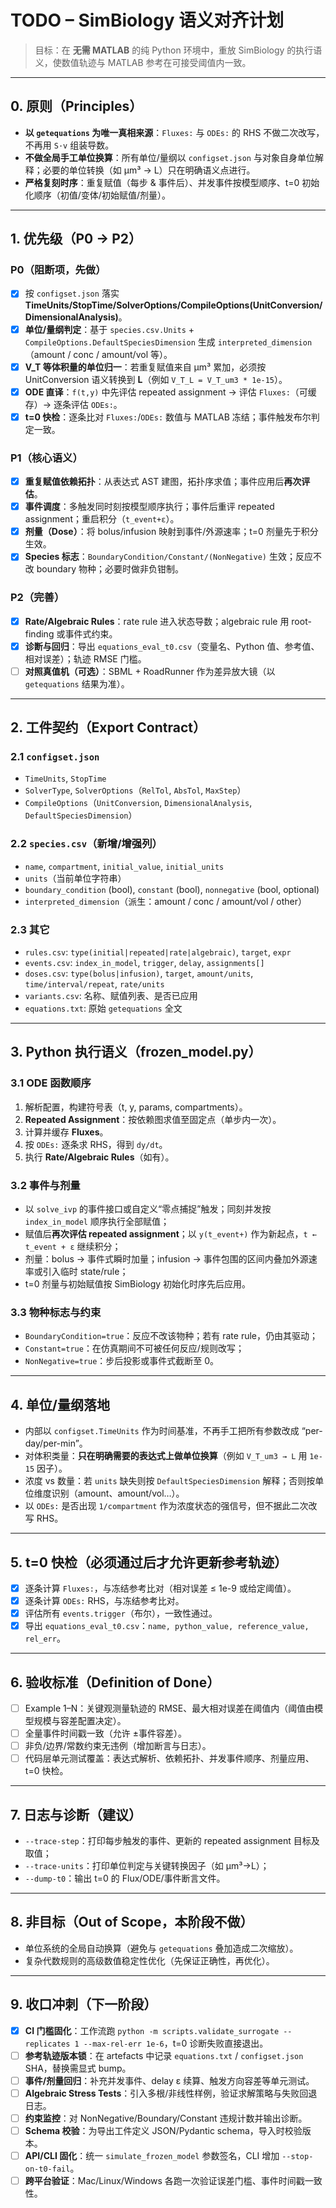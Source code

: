 # TODO – SimBiology 语义对齐计划

> 目标：在 **无需 MATLAB** 的纯 Python 环境中，重放 SimBiology 的执行语义，使数值轨迹与 MATLAB 参考在可接受阈值内一致。

---

## 0. 原则（Principles）
- **以 `getequations` 为唯一真相来源**：`Fluxes:` 与 `ODEs:` 的 RHS 不做二次改写，不再用 `S·v` 组装导数。
- **不做全局手工单位换算**：所有单位/量纲以 `configset.json` 与对象自身单位解释；必要的单位转换（如 µm³ → L）只在明确语义点进行。
- **严格复刻时序**：重复赋值（每步 & 事件后）、并发事件按模型顺序、t=0 初始化顺序（初值/变体/初始赋值/剂量）。

---

## 1. 优先级（P0 → P2）

### P0（阻断项，先做）
- [x] 按 `configset.json` 落实 **TimeUnits/StopTime/SolverOptions/CompileOptions(UnitConversion/DimensionalAnalysis)**。
- [x] **单位/量纲判定**：基于 `species.csv.Units` + `CompileOptions.DefaultSpeciesDimension` 生成 `interpreted_dimension`（amount / conc / amount/vol 等）。
- [x] **V_T 等体积量的单位归一**：若重复赋值来自 µm³ 累加，必须按 UnitConversion 语义转换到 **L**（例如 `V_T_L = V_T_um3 * 1e-15`）。
- [x] **ODE 直译**：`f(t,y)` 中先评估 repeated assignment → 评估 `Fluxes:`（可缓存）→ 逐条评估 `ODEs:`。
- [x] **t=0 快检**：逐条比对 `Fluxes:`/`ODEs:` 数值与 MATLAB 冻结；事件触发布尔判定一致。

### P1（核心语义）
- [x] **重复赋值依赖拓扑**：从表达式 AST 建图，拓扑序求值；事件应用后**再次评估**。
- [x] **事件调度**：多触发同时刻按模型顺序执行；事件后重评 repeated assignment；重启积分（`t_event+ε`）。
- [x] **剂量（Dose）**：将 bolus/infusion 映射到事件/外源速率；t=0 剂量先于积分生效。
- [x] **Species 标志**：`BoundaryCondition/Constant/(NonNegative)` 生效；反应不改 boundary 物种；必要时做非负钳制。

### P2（完善）
- [x] **Rate/Algebraic Rules**：rate rule 进入状态导数；algebraic rule 用 root-finding 或事件式约束。
- [x] **诊断与回归**：导出 `equations_eval_t0.csv`（变量名、Python 值、参考值、相对误差）；轨迹 RMSE 门槛。
- [ ] **对照真值机（可选）**：SBML + RoadRunner 作为差异放大镜（以 `getequations` 结果为准）。

---

## 2. 工件契约（Export Contract）

### 2.1 `configset.json`
- `TimeUnits`, `StopTime`
- `SolverType`, `SolverOptions`（`RelTol`, `AbsTol`, `MaxStep`）
- `CompileOptions`（`UnitConversion`, `DimensionalAnalysis`, `DefaultSpeciesDimension`）

### 2.2 `species.csv`（新增/增强列）
- `name`, `compartment`, `initial_value`, `initial_units`
- `units`（当前单位字符串）
- `boundary_condition` (bool), `constant` (bool), `nonnegative` (bool, optional)
- `interpreted_dimension`（派生：amount / conc / amount/vol / other）

### 2.3 其它
- `rules.csv`: `type(initial|repeated|rate|algebraic)`, `target`, `expr`
- `events.csv`: `index_in_model`, `trigger`, `delay`, `assignments[]`
- `doses.csv`: `type(bolus|infusion)`, `target`, `amount/units`, `time/interval/repeat`, `rate/units`
- `variants.csv`: 名称、赋值列表、是否已应用
- `equations.txt`: 原始 `getequations` 全文

---

## 3. Python 执行语义（frozen_model.py）

### 3.1 ODE 函数顺序
1) 解析配置，构建符号表（t, y, params, compartments）。  
2) **Repeated Assignment**：按依赖图求值至固定点（单步内一次）。  
3) 计算并缓存 **Fluxes**。  
4) 按 `ODEs:` 逐条求 RHS，得到 `dy/dt`。  
5) 执行 **Rate/Algebraic Rules**（如有）。  

### 3.2 事件与剂量
- 以 `solve_ivp` 的事件接口或自定义“零点捕捉”触发；同刻并发按 `index_in_model` 顺序执行全部赋值；  
- 赋值后**再次评估 repeated assignment**；以 `y(t_event+)` 作为新起点，`t ← t_event + ε` 继续积分；  
- 剂量：bolus → 事件式瞬时加量；infusion → 事件包围的区间内叠加外源速率或引入临时 state/rule；  
- t=0 剂量与初始赋值按 SimBiology 初始化时序先后应用。

### 3.3 物种标志与约束
- `BoundaryCondition=true`：反应不改该物种；若有 rate rule，仍由其驱动；  
- `Constant=true`：在仿真期间不可被任何反应/规则改写；  
- `NonNegative=true`：步后投影或事件式截断至 0。

---

## 4. 单位/量纲落地

- 内部以 `configset.TimeUnits` 作为时间基准，不再手工把所有参数改成 “per-day/per-min”。  
- 对体积类量：**只在明确需要的表达式上做单位换算**（例如 `V_T_um3 → L` 用 `1e-15` 因子）。  
- 浓度 vs 数量：若 `units` 缺失则按 `DefaultSpeciesDimension` 解释；否则按单位维度识别（amount、amount/vol…）。  
- 以 `ODEs:` 是否出现 `1/compartment` 作为浓度状态的强信号，但不据此二次改写 RHS。

---

## 5. t=0 快检（必须通过后才允许更新参考轨迹）
- [x] 逐条计算 `Fluxes:`，与冻结参考比对（相对误差 ≤ 1e-9 或给定阈值）。  
- [x] 逐条计算 `ODEs:` RHS，与冻结参考比对。  
- [x] 评估所有 `events.trigger`（布尔），一致性通过。  
- [x] 导出 `equations_eval_t0.csv`：`name, python_value, reference_value, rel_err`。

---

## 6. 验收标准（Definition of Done）
- [ ] Example 1–N：关键观测量轨迹的 RMSE、最大相对误差在阈值内（阈值由模型规模与容差配置决定）。  
- [ ] 全量事件时间戳一致（允许 ±事件容差）。  
- [ ] 非负/边界/常数约束无违例（增加断言与日志）。  
- [ ] 代码层单元测试覆盖：表达式解析、依赖拓扑、并发事件顺序、剂量应用、t=0 快检。  

---

## 7. 日志与诊断（建议）
- `--trace-step`：打印每步触发的事件、更新的 repeated assignment 目标及取值；  
- `--trace-units`：打印单位判定与关键转换因子（如 µm³→L）；  
- `--dump-t0`：输出 t=0 的 Flux/ODE/事件断言文件。

---

## 8. 非目标（Out of Scope，本阶段不做）
- 单位系统的全局自动换算（避免与 `getequations` 叠加造成二次缩放）。  
- 复杂代数规则的高级数值稳定性优化（先保证正确性，再优化）。

---

## 9. 收口冲刺（下一阶段）
- [x] **CI 门槛固化**：工作流跑 `python -m scripts.validate_surrogate --replicates 1 --max-rel-err 1e-6`，t=0 诊断失败直接退出。
- [ ] **参考轨迹版本锁**：在 artefacts 中记录 `equations.txt` / `configset.json` SHA，替换需显式 bump。
- [ ] **事件/剂量回归**：补充并发事件、delay ε 续算、触发方向容差等单元测试。
- [ ] **Algebraic Stress Tests**：引入多根/非线性样例，验证求解策略与失败回退日志。
- [ ] **约束监控**：对 NonNegative/Boundary/Constant 违规计数并输出诊断。
- [ ] **Schema 校验**：为导出工件定义 JSON/Pydantic schema，导入时校验版本。
- [ ] **API/CLI 固化**：统一 `simulate_frozen_model` 参数签名，CLI 增加 `--stop-on-t0-fail`。
- [ ] **跨平台验证**：Mac/Linux/Windows 各跑一次验证误差门槛、事件时间戳一致性。

